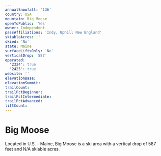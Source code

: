 ```yaml
---
annualSnowfall: '136'
country: USA
mountain: Big Moose
openToPublic: 'Yes'
owner: Independent
passAffiliations: 'Indy, Uphill New England'
skiableAcres: ''
skied: 'No'
state: Maine
surfaceLiftsOnly: 'No'
verticalDrop: '587'
operated:
  '2324': true
  '2425': true
website: ''
elevationBase:
elevationSummit:
trailCount:
trailPctBeginner:
trailPctIntermediate:
trailPctAdvanced:
liftCount:
---
```



# Big Moose

Located in U.S. - Maine, Big Moose is a ski area with a vertical drop of 587 feet and N/A skiable acres.
